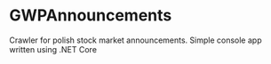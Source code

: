 # GWPAnnouncements
Crawler for polish stock market announcements. Simple console app written using .NET Core
